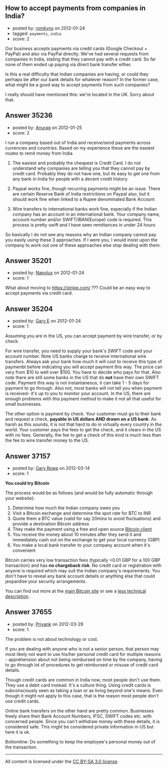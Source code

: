 ## How to accept payments from companies in India?

- posted by: [romkyns](https://stackexchange.com/users/-1/5899-romkyns) on 2012-01-24
- tagged: `payments`, `india`
- score: 2

Our business accepts payments via credit cards (Google Checkout + PayPal) and also via PayPal directly. We've had several requests from companies in India, stating that they cannot pay with a credit card. So far none of them ended up paying via direct bank transfer either.

Is this a real difficulty that Indian companies are having, or could they perhaps be after our bank details for whatever reason? In the former case, what might be a good way to accept payments from such companies?

I really should have mentioned this: we're located in the UK. Sorry about that.


## Answer 35236

- posted by: [Anurag](https://stackexchange.com/users/-1/4475-anurag) on 2012-01-25
- score: 2

I run a company based out of India and receive/send payments across currencies and countries. Based on my experience these are the easiest routes to remit money from India

1. The easiest and probably the cheapest is Credit Card. I do not understand why companies are telling you that they cannot pay by credit card. Probably they do not have one, but its easy to get one from any bank in India for people with a decent credit history

2. Paypal works fine, though recurring payments might be an issue. There are certain Reserve Bank of India restrictions on Paypal also, but it should work fine when linked to a Rupee denominated Bank Account

3. Wire transfers to international banks work fine, especially if the Indian company has an account in an international bank. Your company name, account number and/or SWIFT/IBAN(Europe) code is required. This process is pretty swift and I have seen remittances in under 24 hours

So basically I do not see any reasons why an Indian company cannot pay you easily using these 3 approaches. If I were you, I would insist upon the company to work out one of these approaches else stop dealing with them.




## Answer 35201

- posted by: [Napolux](https://stackexchange.com/users/-1/9006-napolux) on 2012-01-24
- score: 1

What about moving to https://stripe.com/ ??? Could be an easy way to accept payments via credit card.


## Answer 35204

- posted by: [Gary E](https://stackexchange.com/users/-1/2587-gary-e) on 2012-01-24
- score: 1

Assuming you are in the US, you can accept payment by wire transfer, or by check. 

For wire transfer, you need to supply your bank's SWIFT code and your account number. Note US banks charge to receive international wire transfers. Always ask your bank how much it will cost to receive this type of paymenbt before indicating you will accept payment this way. The price can vary from $10 to well over $100. You have to decide who pays for that. Also note there are still some banks in the US that do **not** have their own SWIFT code. Payment this way is not instantaneous, it can take 1 - 5 days for payment to go through. Also not, most banks will not tell you when payment is received- it's up to you to monitor your account. In the US, there are enough problems with this payment method to make it not all that useful for small businesses.

The other option is payment by check. Your customer must go to their bank and request a check, **payable in US dollars AND drawn on a US bank**. As harsh as this sounds, it is not that hard to do in virtually every country in the world. Your customer pays the fees to get the check, and it clears in the US with no fees. Generally, the fee to get a check of this kind is much less than the fee to wire transfer money to the US.



## Answer 37157

- posted by: [Gary Rowe](https://stackexchange.com/users/-1/5259-gary-rowe) on 2012-03-14
- score: 1

<p><strong>You could try Bitcoin</strong></p>

<p>The process would be as follows (and would be fully automatic through your website):</p>

<ol>
<li>Determine how much the Indian company owes you </li>
<li>Visit a Bitcoin exchange and determine the spot rate for BTC to INR</li>
<li>Quote them a BTC value (valid for say 20mins to avoid fluctuations) and provide a destination Bitcoin address</li>
<li>They make the payment using a free and open source <a href="http://multibit.org" rel="nofollow">Bitcoin client</a></li>
<li>You receive the money about 10 minutes after they send it and immediately cash out on the exchange to get your local currency (GBP)</li>
<li>You make a local bank transfer to your company account when it's convenient</li>
</ol>

<p>Bitcoin carries very low transaction fees (typically &lt;0.01 GBP for a 100 GBP transaction) and has <strong>no chargeback risk</strong>. No credit card or registration with anyone is required which may suit the Indian company's requirements. You don't have to reveal any bank account details or anything else that could jeopardise your security arrangements.</p>

<p>You can find out more at the <a href="http://bitcoin.org" rel="nofollow">main Bitcoin site</a> or see a <a href="http://lovebitcoins.org" rel="nofollow">less technical description</a>.</p>



## Answer 37655

- posted by: [Priyank](https://stackexchange.com/users/-1/17204-priyank) on 2012-03-28
- score: 1

The problem is not about technology or cost. 

If you are dealing with anyone who is not a senior person, that person may most likely not want to use his/her personal credit card for multiple reasons - apprehension about not being reimbursed on time by the company, having to go through lot of procedures to get reimbursed or misuse of credit card details. 

Though credit cards are common in India now, most people don't use them. They use a debit card instead. It's a culture thing. Using credit cards is subconsciously seen as taking a loan or as living beyond one's means. Even though it might not apply to this case, that is the reason most people don't use credit cards. 

Online bank transfers on the other hand are pretty common. Businesses freely share their Bank Account Numbers, IFSC, SWIFT codes etc. with concerned people. Since you can't withdraw money with these details, it is considered safe. This might be considered private information in US but here it is ok.

Bottomline: Do something to keep the employee's personal money out of the transaction.



---

All content is licensed under the [CC BY-SA 3.0 license](https://creativecommons.org/licenses/by-sa/3.0/).
